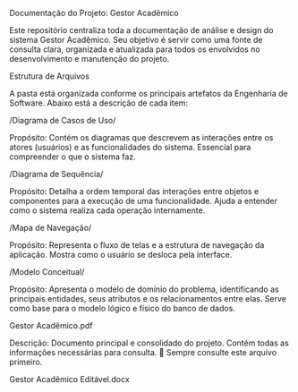 Documentação do Projeto: Gestor Acadêmico

Este repositório centraliza toda a documentação de análise e design do sistema Gestor Acadêmico.
Seu objetivo é servir como uma fonte de consulta clara, organizada e atualizada para todos os envolvidos no desenvolvimento e manutenção do projeto.

Estrutura de Arquivos

A pasta está organizada conforme os principais artefatos da Engenharia de Software.
Abaixo está a descrição de cada item:

/Diagrama de Casos de Uso/

Propósito: Contém os diagramas que descrevem as interações entre os atores (usuários) e as funcionalidades do sistema.
Essencial para compreender o que o sistema faz.

/Diagrama de Sequência/

Propósito: Detalha a ordem temporal das interações entre objetos e componentes para a execução de uma funcionalidade.
Ajuda a entender como o sistema realiza cada operação internamente.

/Mapa de Navegação/

Propósito: Representa o fluxo de telas e a estrutura de navegação da aplicação.
Mostra como o usuário se desloca pela interface.

/Modelo Conceitual/

Propósito: Apresenta o modelo de domínio do problema, identificando as principais entidades, seus atributos e os relacionamentos entre elas.
Serve como base para o modelo lógico e físico do banco de dados.

Gestor Acadêmico.pdf

Descrição: Documento principal e consolidado do projeto.
Contém todas as informações necessárias para consulta.
🔹 Sempre consulte este arquivo primeiro.

Gestor Acadêmico Editável.docx

